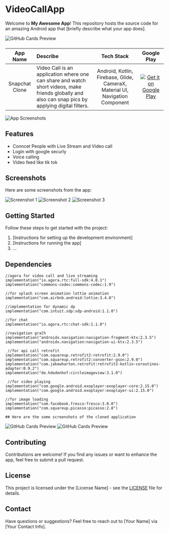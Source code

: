 # VideoCallApp

Welcome to **My Awesome App**! This repository hosts the source code for an amazing Android app that [briefly describe what your app does].

![GitHub Cards Preview](https://firebasestorage.googleapis.com/v0/b/snapchat-f2264.appspot.com/o/Title_and_3_Columns%5B1%5D.png?alt=media&token=c6dc3d48-d4b2-48ea-ba29-7e752619f95a)

###  
App Name                   | Describe                  | Tech Stack             | Google Play 
:------------------------: | :------------------------ | :------------------------: | :------------------------: 
Snapchat Clone | Video Call is an application where one can share and watch short videos, make friends globally and also can snap pics by applying digital filters. | Android, Kotlin, Firebase, Glide, CameraX, Material UI, Navigation Component | [![Get it on Google Play](https://firebasestorage.googleapis.com/v0/b/snapchat-f2264.appspot.com/o/T9HnFlW.png?alt=media&token=b46055e4-3b02-424f-9e88-862543831a8b)](https://play.google.com/store/apps/details?id=com.angel.snapchat)


![App Screenshots](screenshots.png)

## Features

- Conncet People with Live Stream and Video call
- Login with google securly
- Voice calling
- Video feed like tik tok

## Screenshots

Here are some screenshots from the app:

![Screenshot 1](/screenshots/screenshot1.png)
![Screenshot 2](/screenshots/screenshot2.png)
![Screenshot 3](/screenshots/screenshot3.png)

## Getting Started

Follow these steps to get started with the project:

1. [Instructions for setting up the development environment]
2. [Instructions for running the app]
3. ...

## Dependencies

    //agora for video call and live streaming
    implementation("io.agora.rtc:full-sdk:4.0.1")
    implementation("commons-codec:commons-codec:1.9")

    //for splash screen animation lottie animation
    implementation("com.airbnb.android:lottie:3.4.0")

    //implementation for dynamic dp
    implementation("com.intuit.sdp:sdp-android:1.1.0")

    //for chat
    implementation("io.agora.rtc:chat-sdk:1.1.0")

    //navigation gra[h
    implementation("androidx.navigation:navigation-fragment-ktx:2.3.5")
    implementation("androidx.navigation:navigation-ui-ktx:2.3.5")

     //for api call retrofit
    implementation("com.squareup.retrofit2:retrofit:2.9.0")
    implementation("com.squareup.retrofit2:converter-gson:2.9.0")
    implementation("com.jakewharton.retrofit:retrofit2-kotlin-coroutines-adapter:0.9.2")
    implementation("de.hdodenhof:circleimageview:3.1.0")

     //for video playing
    implementation("com.google.android.exoplayer:exoplayer-core:2.15.0")
    implementation("com.google.android.exoplayer:exoplayer-ui:2.15.0")

    //for image loading
    implementation("com.facebook.fresco:fresco:3.0.0")
    implementation("com.squareup.picasso:picasso:2.8")

    ## Here are the some screenshots of the cloned application

![GitHub Cards Preview](https://github.com/sumit2607/VideoCallApp/blob/master/1.jpeg)
![GitHub Cards Preview](https://github.com/sumit2607/VideoCallApp/blob/master/2.jpeg)

## Contributing

Contributions are welcome! If you find any issues or want to enhance the app, feel free to submit a pull request.

## License

This project is licensed under the [License Name] - see the [LICENSE](LICENSE) file for details.

## Contact

Have questions or suggestions? Feel free to reach out to [Your Name] via [Your Contact Info].
